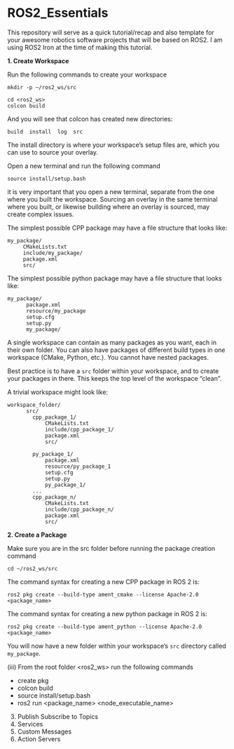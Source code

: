 # ROS2_Essentials


This repository will serve as a quick tutorial/recap and also template for your awesome robotics software projects that will be based on ROS2. I am using ROS2 Iron at the time of making this tutorial.


**1. Create Workspace**

Run the following commands to create your workspace
```
mkdir -p ~/ros2_ws/src
```

```
cd <ros2_ws>
colcon build
```

And you will see that colcon has created new directories:

```
build  install  log  src
```
The install directory is where your workspace’s setup files are, which you can use to source your overlay.


Open a new terminal and run the following command
```
source install/setup.bash
```
it is very important that you open a new terminal, separate from the one where you built the workspace. Sourcing an overlay in the same terminal where you built, or likewise building where an overlay is sourced, may create complex issues.


The simplest possible CPP package may have a file structure that looks like:

```
my_package/
     CMakeLists.txt
     include/my_package/
     package.xml
     src/
```

The simplest possible python package may have a file structure that looks like:

```
my_package/
      package.xml
      resource/my_package
      setup.cfg
      setup.py
      my_package/
```

A single workspace can contain as many packages as you want, each in their own folder.
You can also have packages of different build types in one workspace (CMake, Python, etc.).
You cannot have nested packages.

Best practice is to have a ``src`` folder within your workspace, and to create your packages in there.
This keeps the top level of the workspace “clean”.

A trivial workspace might look like:

```
workspace_folder/
      src/
        cpp_package_1/
            CMakeLists.txt
            include/cpp_package_1/
            package.xml
            src/

        py_package_1/
            package.xml
            resource/py_package_1
            setup.cfg
            setup.py
            py_package_1/
        ...
        cpp_package_n/
            CMakeLists.txt
            include/cpp_package_n/
            package.xml
            src/
```

**2. Create a Package**

Make sure you are in the src folder before running the package creation command

```
cd ~/ros2_ws/src
```

The command syntax for creating a new CPP package in ROS 2 is:

```
ros2 pkg create --build-type ament_cmake --license Apache-2.0 <package_name>
```

The command syntax for creating a new python package in ROS 2 is:

```
ros2 pkg create --build-type ament_python --license Apache-2.0 <package_name>
```

You will now have a new folder within your workspace’s ``src`` directory called ``my_package``.




(iii) From the root folder <ros2_ws> run the following commands
- create pkg
- colcon build
- source install/setup.bash
- ros2 run <package_name> <node_executable_name>


3. Publish Subscribe to Topics
4. Services
5. Custom Messages
6. Action Servers
